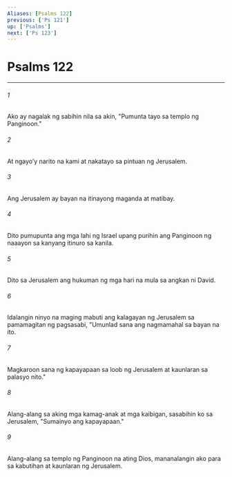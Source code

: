```yaml
---
Aliases: [Psalms 122]
previous: ['Ps 121']
up: ['Psalms']
next: ['Ps 123']
---
```

# Psalms 122

***

###### 1
Ako ay nagalak ng sabihin nila sa akin, "Pumunta tayo sa templo ng Panginoon." 

###### 2
At ngayoʼy narito na kami at nakatayo sa pintuan ng Jerusalem. 

###### 3
Ang Jerusalem ay bayan na itinayong maganda at matibay. 

###### 4
Dito pumupunta ang mga lahi ng Israel upang purihin ang Panginoon ng naaayon sa kanyang itinuro sa kanila. 

###### 5
Dito sa Jerusalem ang hukuman ng mga hari na mula sa angkan ni David. 

###### 6
Idalangin ninyo na maging mabuti ang kalagayan ng Jerusalem sa pamamagitan ng pagsasabi, "Umunlad sana ang nagmamahal sa bayan na ito. 

###### 7
Magkaroon sana ng kapayapaan sa loob ng Jerusalem at kaunlaran sa palasyo nito." 

###### 8
Alang-alang sa aking mga kamag-anak at mga kaibigan, sasabihin ko sa Jerusalem, "Sumainyo ang kapayapaan." 

###### 9
Alang-alang sa templo ng Panginoon na ating Dios, mananalangin ako para sa kabutihan at kaunlaran ng Jerusalem.
